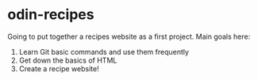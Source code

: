 # odin-recipes

Going to put together a recipes website as a first project.
Main goals here:
1) Learn Git basic commands and use them frequently
2) Get down the basics of HTML
3) Create a recipe website! 